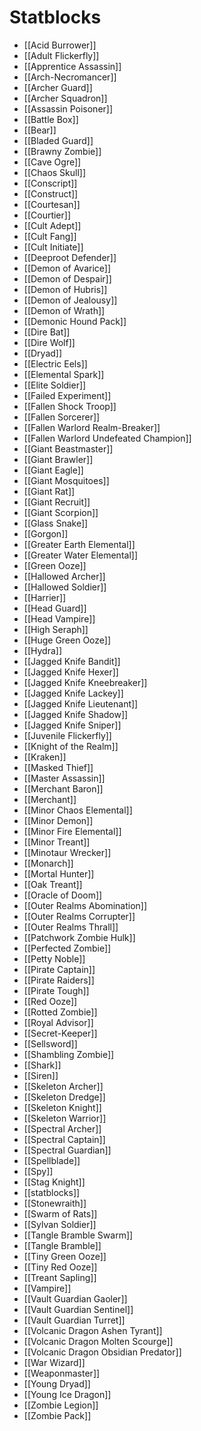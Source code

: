 # Statblocks
- [[Acid Burrower]]
- [[Adult Flickerfly]]
- [[Apprentice Assassin]]
- [[Arch-Necromancer]]
- [[Archer Guard]]
- [[Archer Squadron]]
- [[Assassin Poisoner]]
- [[Battle Box]]
- [[Bear]]
- [[Bladed Guard]]
- [[Brawny Zombie]]
- [[Cave Ogre]]
- [[Chaos Skull]]
- [[Conscript]]
- [[Construct]]
- [[Courtesan]]
- [[Courtier]]
- [[Cult Adept]]
- [[Cult Fang]]
- [[Cult Initiate]]
- [[Deeproot Defender]]
- [[Demon of Avarice]]
- [[Demon of Despair]]
- [[Demon of Hubris]]
- [[Demon of Jealousy]]
- [[Demon of Wrath]]
- [[Demonic Hound Pack]]
- [[Dire Bat]]
- [[Dire Wolf]]
- [[Dryad]]
- [[Electric Eels]]
- [[Elemental Spark]]
- [[Elite Soldier]]
- [[Failed Experiment]]
- [[Fallen Shock Troop]]
- [[Fallen Sorcerer]]
- [[Fallen Warlord Realm-Breaker]]
- [[Fallen Warlord Undefeated Champion]]
- [[Giant Beastmaster]]
- [[Giant Brawler]]
- [[Giant Eagle]]
- [[Giant Mosquitoes]]
- [[Giant Rat]]
- [[Giant Recruit]]
- [[Giant Scorpion]]
- [[Glass Snake]]
- [[Gorgon]]
- [[Greater Earth Elemental]]
- [[Greater Water Elemental]]
- [[Green Ooze]]
- [[Hallowed Archer]]
- [[Hallowed Soldier]]
- [[Harrier]]
- [[Head Guard]]
- [[Head Vampire]]
- [[High Seraph]]
- [[Huge Green Ooze]]
- [[Hydra]]
- [[Jagged Knife Bandit]]
- [[Jagged Knife Hexer]]
- [[Jagged Knife Kneebreaker]]
- [[Jagged Knife Lackey]]
- [[Jagged Knife Lieutenant]]
- [[Jagged Knife Shadow]]
- [[Jagged Knife Sniper]]
- [[Juvenile Flickerfly]]
- [[Knight of the Realm]]
- [[Kraken]]
- [[Masked Thief]]
- [[Master Assassin]]
- [[Merchant Baron]]
- [[Merchant]]
- [[Minor Chaos Elemental]]
- [[Minor Demon]]
- [[Minor Fire Elemental]]
- [[Minor Treant]]
- [[Minotaur Wrecker]]
- [[Monarch]]
- [[Mortal Hunter]]
- [[Oak Treant]]
- [[Oracle of Doom]]
- [[Outer Realms Abomination]]
- [[Outer Realms Corrupter]]
- [[Outer Realms Thrall]]
- [[Patchwork Zombie Hulk]]
- [[Perfected Zombie]]
- [[Petty Noble]]
- [[Pirate Captain]]
- [[Pirate Raiders]]
- [[Pirate Tough]]
- [[Red Ooze]]
- [[Rotted Zombie]]
- [[Royal Advisor]]
- [[Secret-Keeper]]
- [[Sellsword]]
- [[Shambling Zombie]]
- [[Shark]]
- [[Siren]]
- [[Skeleton Archer]]
- [[Skeleton Dredge]]
- [[Skeleton Knight]]
- [[Skeleton Warrior]]
- [[Spectral Archer]]
- [[Spectral Captain]]
- [[Spectral Guardian]]
- [[Spellblade]]
- [[Spy]]
- [[Stag Knight]]
- [[statblocks]]
- [[Stonewraith]]
- [[Swarm of Rats]]
- [[Sylvan Soldier]]
- [[Tangle Bramble Swarm]]
- [[Tangle Bramble]]
- [[Tiny Green Ooze]]
- [[Tiny Red Ooze]]
- [[Treant Sapling]]
- [[Vampire]]
- [[Vault Guardian Gaoler]]
- [[Vault Guardian Sentinel]]
- [[Vault Guardian Turret]]
- [[Volcanic Dragon Ashen Tyrant]]
- [[Volcanic Dragon Molten Scourge]]
- [[Volcanic Dragon Obsidian Predator]]
- [[War Wizard]]
- [[Weaponmaster]]
- [[Young Dryad]]
- [[Young Ice Dragon]]
- [[Zombie Legion]]
- [[Zombie Pack]]
